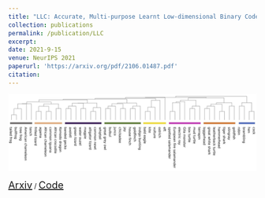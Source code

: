 ```yaml
---
title: "LLC: Accurate, Multi-purpose Learnt Low-dimensional Binary Codes"
collection: publications
permalink: /publication/LLC
excerpt: 
date: 2021-9-15
venue: NeurIPS 2021
paperurl: 'https://arxiv.org/pdf/2106.01487.pdf'
citation: 
---
```

<p float="left">
<img src="/images/clustered-dendrogram.jpg" width = "700"/>
</p>
<a style="font-size:20px" href="https://arxiv.org/pdf/2106.01487.pdf">Arxiv</a> / <a style="font-size:20px" href="https://github.com/RAIVNLab/LLC">Code</a>